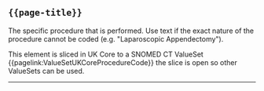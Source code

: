 ## <code>{{page-title}}</code>
	
The specific procedure that is performed. Use text if the exact nature of the procedure cannot be coded (e.g. "Laparoscopic Appendectomy").

This element is sliced in UK Core to a SNOMED CT ValueSet {{pagelink:ValueSetUKCoreProcedureCode}} the slice is open so other ValueSets can be used.

---


